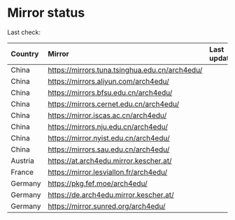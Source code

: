 <script src="./time.js"></script>
# Mirror status
Last check: <script type="text/javascript">localize(1711743554.2556603);</script>

|Country|Mirror|Last update|
|:------|:-----|:----------|
|China|https://mirrors.tuna.tsinghua.edu.cn/arch4edu/|<script type="text/javascript">localize(1711737078);</script>|
|China|https://mirrors.aliyun.com/arch4edu/|<script type="text/javascript">localize(1711694197);</script>|
|China|https://mirrors.bfsu.edu.cn/arch4edu/|<script type="text/javascript">localize(1711694197);</script>|
|China|https://mirrors.cernet.edu.cn/arch4edu/|<script type="text/javascript">localize(1711738911);</script>|
|China|https://mirror.iscas.ac.cn/arch4edu/|<script type="text/javascript">localize(1711737078);</script>|
|China|https://mirrors.nju.edu.cn/arch4edu/|<script type="text/javascript">localize(1711650642);</script>|
|China|https://mirror.nyist.edu.cn/arch4edu/|<script type="text/javascript">localize(1711738911);</script>|
|China|https://mirrors.sau.edu.cn/arch4edu/|<script type="text/javascript">localize(1711694197);</script>|
|Austria|https://at.arch4edu.mirror.kescher.at/|<script type="text/javascript">localize(1711738911);</script>|
|France|https://mirror.lesviallon.fr/arch4edu/|<script type="text/javascript">localize(1711694197);</script>|
|Germany|https://pkg.fef.moe/arch4edu/|<script type="text/javascript">localize(1711738911);</script>|
|Germany|https://de.arch4edu.mirror.kescher.at/|<script type="text/javascript">localize(1711738911);</script>|
|Germany|https://mirror.sunred.org/arch4edu/|<script type="text/javascript">localize(1711738911);</script>|

<script src="./tablefilter/tablefilter.js"></script>
<script src="./table.js"></script>